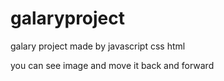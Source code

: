 # galaryproject
galary project made by javascript css html


you can see image and move it back and forward
